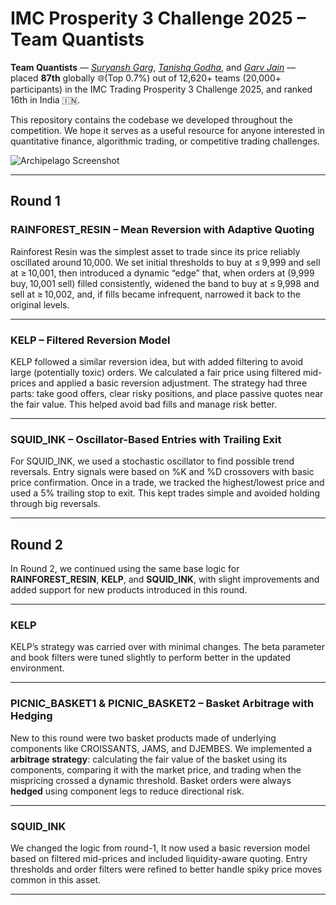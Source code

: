 # IMC Prosperity 3 Challenge 2025 – Team Quantists

**Team Quantists** — [*Suryansh Garg*](https://github.com/SuryanshGarg12), [*Tanishq Godha*](https://github.com/Tanishq-Godha), and [*Garv Jain*](https://github.com/zengarv) — placed **87th** globally 🌐(Top 0.7%) out of 12,620+ teams (20,000+ participants) in the IMC Trading Prosperity 3 Challenge 2025, and ranked 16th in India 🇮🇳.

This repository contains the codebase we developed throughout the competition. We hope it serves as a useful resource for anyone interested in quantitative finance, algorithmic trading, or competitive trading challenges.

![Archipelago Screenshot](https://github.com/SuryanshGarg12/Prosperity-3/blob/main/images/archipelago.png "Rank 87, Quantists")

---

## Round 1

### RAINFOREST_RESIN – Mean Reversion with Adaptive Quoting

Rainforest Resin was the simplest asset to trade since its price reliably oscillated around 10,000. We set initial thresholds to buy at ≤ 9,999 and sell at ≥ 10,001, then introduced a dynamic “edge” that, when orders at (9,999 buy, 10,001 sell) filled consistently, widened the band to buy at ≤ 9,998 and sell at ≥ 10,002, and, if fills became infrequent, narrowed it back to the original levels.


---

### KELP – Filtered Reversion Model

KELP followed a similar reversion idea, but with added filtering to avoid large (potentially toxic) orders. We calculated a fair price using filtered mid-prices and applied a basic reversion adjustment. The strategy had three parts: take good offers, clear risky positions, and place passive quotes near the fair value. This helped avoid bad fills and manage risk better.

---

### SQUID_INK – Oscillator-Based Entries with Trailing Exit

For SQUID_INK, we used a stochastic oscillator to find possible trend reversals. Entry signals were based on %K and %D crossovers with basic price confirmation. Once in a trade, we tracked the highest/lowest price and used a 5% trailing stop to exit. This kept trades simple and avoided holding through big reversals.

---

## Round 2

In Round 2, we continued using the same base logic for **RAINFOREST_RESIN**, **KELP**, and **SQUID_INK**, with slight improvements and added support for new products introduced in this round.

---

### KELP

KELP’s strategy was carried over with minimal changes. The beta parameter and book filters were tuned slightly to perform better in the updated environment.

---

### PICNIC_BASKET1 & PICNIC_BASKET2 – Basket Arbitrage with Hedging

New to this round were two basket products made of underlying components like CROISSANTS, JAMS, and DJEMBES. We implemented a **arbitrage strategy**: calculating the fair value of the basket using its components, comparing it with the market price, and trading when the mispricing crossed a dynamic threshold. Basket orders were always **hedged** using component legs to reduce directional risk.

---

### SQUID_INK

We changed the logic from round-1, It now used a basic reversion model based on filtered mid-prices and included liquidity-aware quoting. Entry thresholds and order filters were refined to better handle spiky price moves common in this asset.

---


